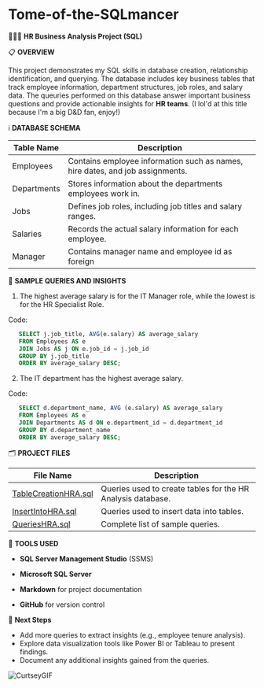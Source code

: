 # Tome-of-the-SQLmancer
👩🏾‍💻 **HR Business Analysis Project (SQL)**

📋 **OVERVIEW**

This project demonstrates my SQL skills in database creation, relationship identification, and querying. The database includes key business tables that track employee information, department structures, job roles, and salary data. The queuries performed on this database answer important business questions and provide actionable insights for **HR teams**. (I lol'd at this title because I'm a big D&D fan, enjoy!)

ℹ️ **DATABASE SCHEMA**

|Table Name |  Description|
|-----------|---------------------------------------------------------------------------------|
|Employees  |  Contains employee information such as names, hire dates, and job assignments.  |
|Departments|  Stores information about the departments employees work in.|
|Jobs       |  Defines job roles, including job titles and salary ranges.|
|Salaries   |  Records the actual salary information for each employee.|
|Manager    |  Contains manager name and employee id as foreign

🔎 **SAMPLE QUERIES AND INSIGHTS**

1. The highest average salary is for the IT Manager role, while the lowest is for the HR Specialist Role.

Code:
```sql
   SELECT j.job_title, AVG(e.salary) AS average_salary
   FROM Employees AS e
   JOIN Jobs AS j ON e.job_id = j.job_id
   GROUP BY j.job_title
   ORDER BY average_salary DESC;
```
   
2. The IT department has the highest average salary.

Code:
```sql
   SELECT d.department_name, AVG (e.salary) AS average_salary
   FROM Employees AS e
   JOIN Departments AS d ON e.department_id = d.department_id
   GROUP BY d.department_name
   ORDER BY average_salary DESC;
```

  🗂️ **PROJECT FILES**
  
  |File Name | Description|
  |-----------|--------------------------------------------------------------------------------|
  |[TableCreationHRA.sql](./TableCreationHRA.sql)| Queries used to create tables for the HR Analysis database.|
  |[InsertIntoHRA.sql](./InsertIntoHRA.sql)| Queries used to insert data into tables.|
  |[QueriesHRA.sql](./QueriesHRA.sql)| Complete list of sample queries.|
  

🔨 **TOOLS USED**

* **SQL Server Management Studio** (SSMS)
  
* **Microsoft SQL Server**
  
* **Markdown** for project documentation
  
* **GitHub** for version control


🤔 **Next Steps**
* Add more queries to extract insights (e.g., employee tenure analysis).
* Explore data visualization tools like Power BI or Tableau to present findings.
* Document any additional insights gained from the queries.


![CurtseyGIF](https://github.com/user-attachments/assets/ce34a8fc-be23-4747-90ca-86676222201c)
